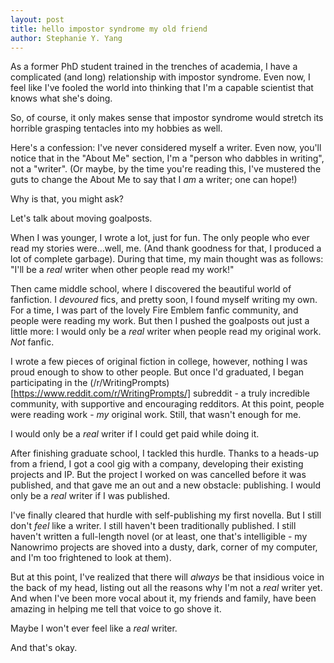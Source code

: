 ```yaml
---
layout: post
title: hello impostor syndrome my old friend
author: Stephanie Y. Yang
---
```


As a former PhD student trained in the trenches of academia, I have a complicated (and long) relationship with impostor syndrome. Even now, I feel like I've fooled the world into thinking that I'm a capable scientist that knows what she's doing.

So, of course, it only makes sense that impostor syndrome would stretch its horrible grasping tentacles into my hobbies as well.

Here's a confession: I've never considered myself a writer. Even now, you'll notice that in the "About Me" section, I'm a "person who dabbles in writing", not a "writer". (Or maybe, by the time you're reading this, I've mustered the guts to change the About Me to say that I _am_ a writer; one can hope!)

Why is that, you might ask? 

Let's talk about moving goalposts.

When I was younger, I wrote a lot, just for fun. The only people who ever read my stories were...well, me. (And thank goodness for that, I produced a lot of complete garbage). During that time, my main thought was as follows: "I'll be a _real_ writer when other people read my work!" 

Then came middle school, where I discovered the beautiful world of fanfiction. I _devoured_ fics, and pretty soon, I found myself writing my own. For a time, I was part of the lovely Fire Emblem fanfic community, and people were reading my work. But then I pushed the goalposts out just a little more: I would only be a _real_ writer when people read my original work. _Not_ fanfic.

I wrote a few pieces of original fiction in college, however, nothing I was proud enough to show to other people. But once I'd graduated, I began participating in the (/r/WritingPrompts)[https://www.reddit.com/r/WritingPrompts/] subreddit - a truly incredible community, with supportive and encouraging redditors. At this point, people were reading work - _my_ original work. Still, that wasn't enough for me.

I would only be a _real_ writer if I could get paid while doing it. 

After finishing graduate school, I tackled this hurdle. Thanks to a heads-up from a friend, I got a cool gig with a company, developing their existing projects and IP. But the project I worked on was cancelled before it was published, and that gave me an out and a new obstacle: publishing. I would only be a _real_ writer if I was published.

I've finally cleared that hurdle with self-publishing my first novella. But I still don't _feel_ like a writer. I still haven't been traditionally published. I still haven't written a full-length novel (or at least, one that's intelligible - my Nanowrimo projects are shoved into a dusty, dark, corner of my computer, and I'm too frightened to look at them). 

But at this point, I've realized that there will _always_ be that insidious voice in the back of my head, listing out all the reasons why I'm not a _real_ writer yet. And when I've been more vocal about it, my friends and family, have been amazing in helping me tell that voice to go shove it.

Maybe I won't ever feel like a _real_ writer. 

And that's okay.